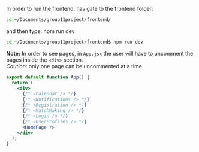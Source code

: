 
In order to run the frontend, navigate to the frontend folder:

```bash
cd ~/Documents/group11project/frontend/
```

and then type: npm run dev

```bash
cd ~/Documents/group11project/frontend$ npm run dev
```

**Note:** In order to see pages, in `App.jsx` the user will have to uncomment the pages inside the `<div>` section.  
*Caution:* only one page can be uncommented at a time.

```jsx
export default function App() {
  return (
    <div>
      {/* <Calendar /> */}
      {/* <Notifications /> */}
      {/* <Registration /> */}
      {/* <MatchMaking /> */}
      {/* <Login /> */} 
      {/* <UserProfiles /> */}
      <HomePage /> 
    </div>
  );
}
